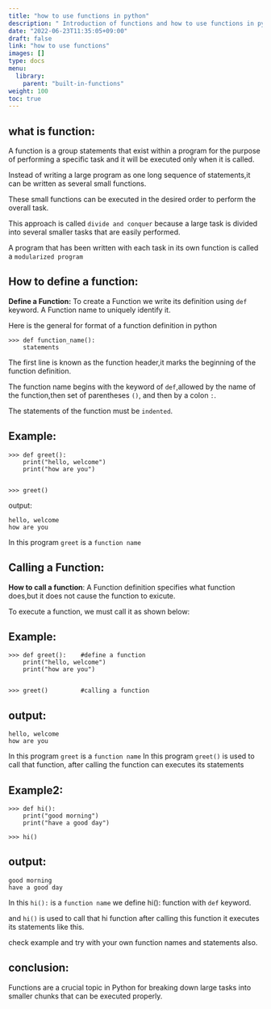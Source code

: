 ```yaml
---
title: "how to use functions in python"
description: " Introduction of functions and how to use functions in python"
date: "2022-06-23T11:35:05+09:00"
draft: false
link: "how to use functions"
images: []
type: docs
menu:
  library:
    parent: "built-in-functions"
weight: 100
toc: true
---
```


## what is function:

A function is a group statements that exist within a program for the purpose of performing a specific task and it will be executed only when it is called.

Instead of writing a large program as one long sequence of statements,it
can be written as several small functions.

These small functions can be executed in the desired order to perform the overall task.

This approach is called `divide and conquer` because a large task is divided into several smaller tasks that are easily performed.

A program that has been written with each task in its own function is called a `modularized program`



## How to define a function:
 
**Define a Function:**
To create a Function we write its definition using `def` keyword.
A Function name to uniquely identify it.

Here is the general for format of a function definition in python

```
>>> def function_name():
	statements
```
The first line is known as the function header,it marks the beginning of the function definition.

The function name begins with the keyword of `def`,allowed by the name of the function,then  set of parentheses `()`, and then by a colon `:`.

The statements of the function must be `indented`.

## Example:
```
>>> def greet():
	print("hello, welcome")
	print("how are you")

	
>>> greet()
```
output:

```
hello, welcome
how are you
```
In this program `greet` is a `function name`

## Calling a Function:
**How to call a function**:
A Function definition specifies what  function does,but it does not cause the function to exicute.

To execute a function, we must call it as shown below:

## Example:
```
>>> def greet():    #define a function
	print("hello, welcome")
	print("how are you")

	
>>> greet()         #calling a function
```
## output:
```
hello, welcome
how are you
```
In this program `greet` is a `function name`
In this program `greet()` is used to call that function, after calling the function can executes its statements 

## Example2:

```
>>> def hi():
	print("good morning")
	print("have a good day")

>>> hi()
```
## output:
```
good morning
have a good day
```

In this `hi():` is a `function name` we define hi(): function with `def`
keyword.

and `hi()` is used to call that hi function after calling this function it executes its statements like this.

check example and try with your own function names and statements also.

## conclusion:

Functions are a crucial topic in Python for breaking down large tasks into smaller chunks that can be executed properly. 